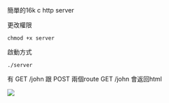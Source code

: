 簡單的16k c http server  

更改權限
```
chmod +x server
```

啟動方式
```
./server
```

有 GET /john 跟 POST 兩個route
GET /john 會返回html

![](https://i.imgur.com/FLEKvsD.png)
